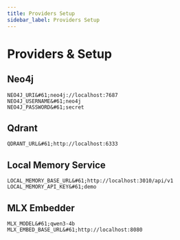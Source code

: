 ```yaml
---
title: Providers Setup
sidebar_label: Providers Setup
---
```


# Providers & Setup

## Neo4j
```
NEO4J_URI&#61;neo4j://localhost:7687
NEO4J_USERNAME&#61;neo4j
NEO4J_PASSWORD&#61;secret
```

## Qdrant
```
QDRANT_URL&#61;http://localhost:6333
```

## Local Memory Service
```
LOCAL_MEMORY_BASE_URL&#61;http://localhost:3010/api/v1
LOCAL_MEMORY_API_KEY&#61;demo
```

## MLX Embedder
```
MLX_MODEL&#61;qwen3-4b
MLX_EMBED_BASE_URL&#61;http://localhost:8080
```
